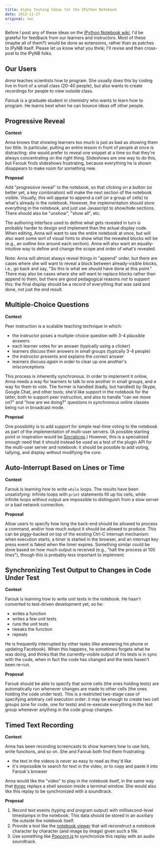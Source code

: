 ```yaml
---
title: Alpha Testing Ideas for the IPython Notebook
date: 2012-11-27
original: swc
---
```

<p>Before I post any of these ideas on the <a href="http://wiki.ipython.org/Main_Page">IPython Notebook wiki</a>, I'd be grateful for feedback from our learners and instructors. Most of these (maybe all of them?) would be done as extensions, rather than as patches to IPyNB itself. Please let us know what you think; I'll revise and then cross-post to the IPyNB folks.</p>
<h2>Our Users</h2>
<p><em>Anna</em> teaches scientists how to program. She usually does this by coding live in front of a small class (20-40 people), but also wants to create recordings for people to view outside class.</p>
<p><em>Farouk</em> is a graduate student in chemistry who wants to learn how to program. He learns best when he can bounce ideas off other people.</p>
<h2>Progressive Reveal</h2>
<p><strong>Context</strong></p>
<p>Anna knows that showing learners too much is just as bad as showing them too little. In particular, putting an entire lesson in front of people at once is distracting: she would prefer to reveal one snippet at a time so that they're always concentrating on the right thing. Slideshows are one way to do this, but Farouk finds slideshows frustrating, because everything he is shown disappears to make room for something new.</p>
<p><strong>Proposal</strong></p>
<p>Add "progressive reveal" to the notebook, so that clicking on a button (or better yet, a key combination) will make the next section of the notebook visible. Visually, this will appear to append a cell (or a group of cells) to what's already in the notebook. However, the implementation should store everything in the notebook, and just use Javascript to show/hide sections. There should also be "unshow", "show all", etc.</p>
<p>The authoring interface used to define what gets revealed in turn is probably harder to design and implement than the actual display code. When editing, Anna will want to see the entire notebook at once, but will also want some sort of visual hints to show what the revealed blocks will be (e.g., an outline box around each section). Anna will also want an equally-intuitive way to define and change the scope and order of what's revealed.</p>
<p>Note: Anna will almost always reveal things in "append" order, but there are cases where she will want to reveal a block between already-visible blocks, i.e., go back and say, "So this is what we <em>should</em> have done at this point." There may also be cases where she will want to replace blocks rather than append to them, but there are good pedagogical reasons <em>not</em> to support this: the final display should be a record of everything that was said and done, not just the end result.</p>
<h2>Multiple-Choice Questions</h2>
<p><strong>Context</strong></p>
<p>Peer instruction is a scalable teaching technique in which:</p>
<ul>
<li>the instructor poses a multiple-choice question with 3-4 plausible answers</li>
<li>each learner votes for an answer (typically using a clicker)</li>
<li>learners discuss their answers in small groups (typically 3-4 people)</li>
<li>the instructor presents and explains the correct answer</li>
<li>learners discuss <em>again</em> in order to clear up one another's misconceptions</li>
</ul>
<p>This process is inherently synchronous. In order to implement it online, Anna needs a way for learners to talk to one another in small groups, and a way for them to vote. The former is handled (badly, but handled) by Skype, Google Chat, and other tools; she'd like support in the notebook for the latter, both to support peer instruction, and also to handle "can we move on?" and "how are we doing?" questions in synchronous online classes being run in broadcast mode.</p>
<p><strong>Proposal</strong></p>
<p>One possibility is to add support for simple real-time voting to the notebook as part of the implementation of multi-user servers. (A possible starting point or inspiration would be <a href="https://github.com/cjlee112/socraticqs">Socraticqs</a>.) However, this is a specialized enough need that it should instead be used as a test of the plugin API for the multi-user server and notebook: it should be possible to add voting, tallying, and display <em>without</em> modifying the core.</p>
<h2>Auto-Interrupt Based on Lines or Time</h2>
<p><strong>Context</strong></p>
<p>Farouk is learning how to write <code>while</code> loops. The results have been unsatisfying: infinite loops with <code>print</code> statements fill up his cells, while infinite loops <em>without</em> output are impossible to distinguish from a slow server or a bad network connection.</p>
<p><strong>Proposal</strong></p>
<p>Allow users to specify how long the back-end should be allowed to process a command, and/or how much output it should be allowed to produce. This can be piggy-backed on top of the existing Ctrl-C interrupt mechanism: when execution starts, a timer is started in the browser, and an interrupt key press event is faked when the timer expires. Something similar could be done based on how much output is received (e.g., "halt the process at 100 lines"), though this is probably less important to implement.</p>
<h2>Synchronizing Test Output to Changes in Code Under Test</h2>
<p><strong>Context</strong></p>
<p>Farouk is learning how to write unit tests in the notebook. He hasn't converted to test-driven development yet, so he:</p>
<ul>
<li>writes a function</li>
<li>writes a few unit tests</li>
<li>runs the unit tests</li>
<li>tweaks the function</li>
<li>repeats</li>
</ul>
<p>He is frequently interrupted by other tasks (like answering his phone or updating Facebook). When this happens, he sometimes forgets what he was doing, and thinks that the currently-visible output of his tests is in sync with the code, when in fact the code has changed and the tests haven't been re-run.</p>
<p><strong>Proposal</strong></p>
<p>Farouk should be able to specify that some cells (the ones holding tests) are automatically run whenever changes are made to other cells (the ones holding the code under test). This is a restricted two-stage case of specifying arbitrary cell execution order: it may be enough to create two cell groups (one for code, one for tests) and re-execute everything in the test group whenever anything in the code group changes.</p>
<h2>Timed Text Recording</h2>
<p><strong>Context</strong></p>
<p>Anna has been recording screencasts to show learners how to use lists, write functions, and so on. She and Farouk both find them frustrating:</p>
<ul>
<li>the text in the videos is never as easy to read as they'd like</li>
<li>it's impossible to search for text in the video, or to copy and paste it into Farouk's browser</li>
</ul>
<p>Anna would like the "video" to play in the notebook itself, in the same way that <a href="http://en.wikipedia.org/wiki/Ttyrec">ttyrec</a> replays a shell session inside a terminal window. She would also like this replay to be synchronized with a soundtrack.</p>
<p><strong>Proposal</strong></p>
<ol>
<li>Record text events (typing and program output) with millisecond-level timestamps in the notebook. This data should be stored in an auxiliary file outside the notebook itself.</li>
<li>Provide a tool like the <a href="http://nbviewer.ipython.org/">notebook viewer</a> that will reconstruct a notebook character by character (and image by image) given such a file.</li>
<li>Use something like <a href="http://popcornjs.org/">Popcorn.js</a> to synchronize this replay with an audio soundtrack.</li>
</ol>
